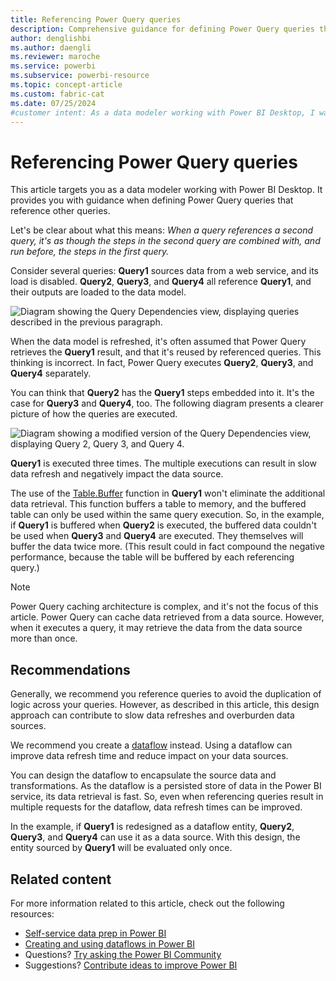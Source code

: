 ```yaml
---
title: Referencing Power Query queries
description: Comprehensive guidance for defining Power Query queries that reference other queries and for optimizing data refresh performance.
author: denglishbi
ms.author: daengli
ms.reviewer: maroche
ms.service: powerbi
ms.subservice: powerbi-resource
ms.topic: concept-article
ms.custom: fabric-cat
ms.date: 07/25/2024
#customer intent: As a data modeler working with Power BI Desktop, I want to understand how to reference Power Query queries so that I can optimize data refresh performance and avoid duplicating logic across my queries.
---
```


# Referencing Power Query queries

This article targets you as a data modeler working with Power BI Desktop. It provides you with guidance when defining Power Query queries that reference other queries.

Let's be clear about what this means: _When a query references a second query, it's as though the steps in the second query are combined with, and run before, the steps in the first query._

Consider several queries: **Query1** sources data from a web service, and its load is disabled. **Query2**, **Query3**, and **Query4** all reference **Query1**, and their outputs are loaded to the data model.

![Diagram showing the Query Dependencies view, displaying queries described in the previous paragraph.](media/power-query-referenced-queries/query-dependencies-web-service.png)

When the data model is refreshed, it's often assumed that Power Query retrieves the **Query1** result, and that it's reused by referenced queries. This thinking is incorrect. In fact, Power Query executes **Query2**, **Query3**, and **Query4** separately.

You can think that **Query2** has the **Query1** steps embedded into it. It's the case for **Query3** and **Query4**, too. The following diagram presents a clearer picture of how the queries are executed.

![Diagram showing a modified version of the Query Dependencies view, displaying Query 2, Query 3, and Query 4.](media/power-query-referenced-queries/query-dependencies-web-service-concept.png)

**Query1** is executed three times. The multiple executions can result in slow data refresh and negatively impact the data source.

The use of the [Table.Buffer](/powerquery-m/table-buffer) function in **Query1** won't eliminate the additional data retrieval. This function buffers a table to memory, and the buffered table can only be used within the same query execution. So, in the example, if **Query1** is buffered when **Query2** is executed, the buffered data couldn't be used when **Query3** and **Query4** are executed. They themselves will buffer the data twice more. (This result could in fact compound the negative performance, because the table will be buffered by each referencing query.)

> [!NOTE]
> Power Query caching architecture is complex, and it's not the focus of this article. Power Query can cache data retrieved from a data source. However, when it executes a query, it may retrieve the data from the data source more than once.

## Recommendations

Generally, we recommend you reference queries to avoid the duplication of logic across your queries. However, as described in this article, this design approach can contribute to slow data refreshes and overburden data sources.

We recommend you create a [dataflow](../transform-model/dataflows/dataflows-introduction-self-service.md) instead. Using a dataflow can improve data refresh time and reduce impact on your data sources.

You can design the dataflow to encapsulate the source data and transformations. As the dataflow is a persisted store of data in the Power BI service, its data retrieval is fast. So, even when referencing queries result in multiple requests for the dataflow, data refresh times can be improved.

In the example, if **Query1** is redesigned as a dataflow entity, **Query2**, **Query3**, and **Query4** can use it as a data source. With this design, the entity sourced by **Query1** will be evaluated only once.

## Related content

For more information related to this article, check out the following resources:

- [Self-service data prep in Power BI](../transform-model/dataflows/dataflows-introduction-self-service.md)
- [Creating and using dataflows in Power BI](../transform-model/dataflows/dataflows-create.md)
- Questions? [Try asking the Power BI Community](https://community.powerbi.com/)
- Suggestions? [Contribute ideas to improve Power BI](https://ideas.powerbi.com/)
